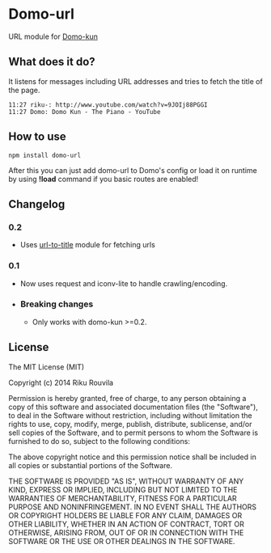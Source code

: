 # Domo-url

URL module for [Domo-kun](https://github.com/rikukissa/domo)

## What does it do?
It listens for messages including URL addresses and tries to fetch the title of the page.
`````
11:27 riku-: http://www.youtube.com/watch?v=9JOIj88PGGI
11:27 Domo: Domo Kun - The Piano - YouTube
`````

## How to use
`````
npm install domo-url
`````

After this you can just add domo-url to Domo's config or load it on runtime by using __!load__ command if you basic routes are enabled!

## Changelog

### 0.2
* Uses [url-to-title](https://github.com/rikukissa/url-to-title) module for fetching urls

### 0.1
* Now uses request and iconv-lite to handle crawling/encoding.
* ### Breaking changes
    * Only works with domo-kun >=0.2.


## License

The MIT License (MIT)

Copyright (c) 2014 Riku Rouvila

Permission is hereby granted, free of charge, to any person obtaining a copy of this software and associated documentation files (the "Software"), to deal in the Software without restriction, including without limitation the rights to use, copy, modify, merge, publish, distribute, sublicense, and/or sell copies of the Software, and to permit persons to whom the Software is furnished to do so, subject to the following conditions:

The above copyright notice and this permission notice shall be included in all copies or substantial portions of the Software.

THE SOFTWARE IS PROVIDED "AS IS", WITHOUT WARRANTY OF ANY KIND, EXPRESS OR IMPLIED, INCLUDING BUT NOT LIMITED TO THE WARRANTIES OF MERCHANTABILITY, FITNESS FOR A PARTICULAR PURPOSE AND NONINFRINGEMENT. IN NO EVENT SHALL THE AUTHORS OR COPYRIGHT HOLDERS BE LIABLE FOR ANY CLAIM, DAMAGES OR OTHER LIABILITY, WHETHER IN AN ACTION OF CONTRACT, TORT OR OTHERWISE, ARISING FROM, OUT OF OR IN CONNECTION WITH THE SOFTWARE OR THE USE OR OTHER DEALINGS IN THE SOFTWARE.
